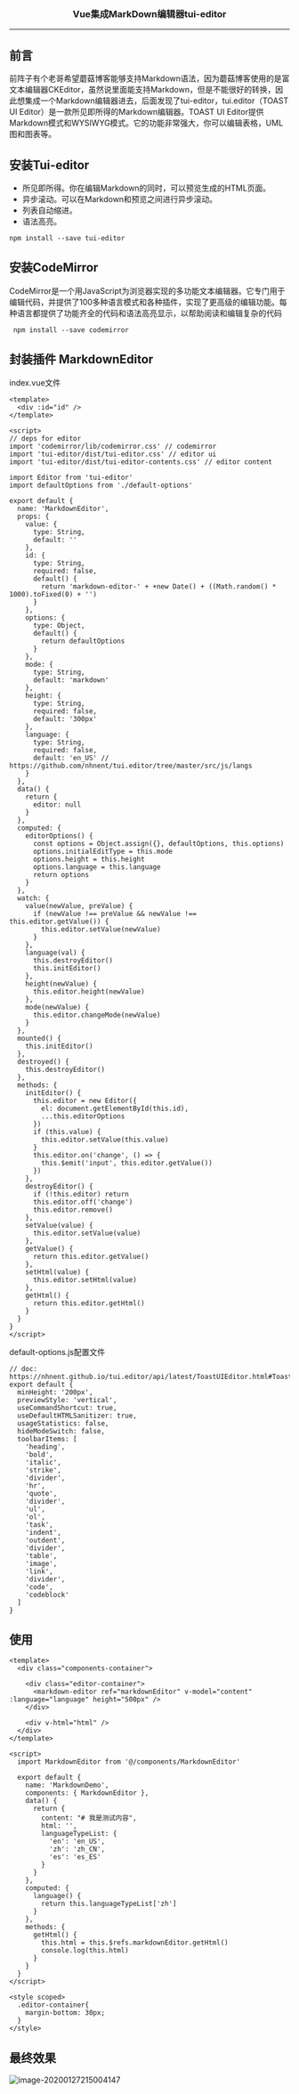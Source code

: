 ### <center>Vue集成MarkDown编辑器tui-editor
***
## 前言

前阵子有个老哥希望蘑菇博客能够支持Markdown语法，因为蘑菇博客使用的是富文本编辑器CKEditor，虽然说里面能支持Markdown，但是不能很好的转换，因此想集成一个Markdown编辑器进去，后面发现了tui-editor，tui.editor（TOAST UI Editor）是一款所见即所得的Markdown编辑器。TOAST UI Editor提供Markdown模式和WYSIWYG模式。它的功能非常强大，你可以编辑表格，UML图和图表等。

## 安装Tui-editor

- 所见即所得。你在编辑Markdown的同时，可以预览生成的HTML页面。
- 异步滚动。可以在Markdown和预览之间进行异步滚动。
- 列表自动缩进。
- 语法高亮。

```
npm install --save tui-editor
```

## 安装CodeMirror

CodeMirror是一个用JavaScript为浏览器实现的多功能文本编辑器。它专门用于编辑代码，并提供了100多种语言模式和各种插件，实现了更高级的编辑功能。每种语言都提供了功能齐全的代码和语法高亮显示，以帮助阅读和编辑复杂的代码

```
 npm install --save codemirror
```

## 封装插件 MarkdownEditor

index.vue文件

```
<template>
  <div :id="id" />
</template>

<script>
// deps for editor
import 'codemirror/lib/codemirror.css' // codemirror
import 'tui-editor/dist/tui-editor.css' // editor ui
import 'tui-editor/dist/tui-editor-contents.css' // editor content

import Editor from 'tui-editor'
import defaultOptions from './default-options'

export default {
  name: 'MarkdownEditor',
  props: {
    value: {
      type: String,
      default: ''
    },
    id: {
      type: String,
      required: false,
      default() {
        return 'markdown-editor-' + +new Date() + ((Math.random() * 1000).toFixed(0) + '')
      }
    },
    options: {
      type: Object,
      default() {
        return defaultOptions
      }
    },
    mode: {
      type: String,
      default: 'markdown'
    },
    height: {
      type: String,
      required: false,
      default: '300px'
    },
    language: {
      type: String,
      required: false,
      default: 'en_US' // https://github.com/nhnent/tui.editor/tree/master/src/js/langs
    }
  },
  data() {
    return {
      editor: null
    }
  },
  computed: {
    editorOptions() {
      const options = Object.assign({}, defaultOptions, this.options)
      options.initialEditType = this.mode
      options.height = this.height
      options.language = this.language
      return options
    }
  },
  watch: {
    value(newValue, preValue) {
      if (newValue !== preValue && newValue !== this.editor.getValue()) {
        this.editor.setValue(newValue)
      }
    },
    language(val) {
      this.destroyEditor()
      this.initEditor()
    },
    height(newValue) {
      this.editor.height(newValue)
    },
    mode(newValue) {
      this.editor.changeMode(newValue)
    }
  },
  mounted() {
    this.initEditor()
  },
  destroyed() {
    this.destroyEditor()
  },
  methods: {
    initEditor() {
      this.editor = new Editor({
        el: document.getElementById(this.id),
        ...this.editorOptions
      })
      if (this.value) {
        this.editor.setValue(this.value)
      }
      this.editor.on('change', () => {
        this.$emit('input', this.editor.getValue())
      })
    },
    destroyEditor() {
      if (!this.editor) return
      this.editor.off('change')
      this.editor.remove()
    },
    setValue(value) {
      this.editor.setValue(value)
    },
    getValue() {
      return this.editor.getValue()
    },
    setHtml(value) {
      this.editor.setHtml(value)
    },
    getHtml() {
      return this.editor.getHtml()
    }
  }
}
</script>
```

default-options.js配置文件

```
// doc: https://nhnent.github.io/tui.editor/api/latest/ToastUIEditor.html#ToastUIEditor
export default {
  minHeight: '200px',
  previewStyle: 'vertical',
  useCommandShortcut: true,
  useDefaultHTMLSanitizer: true,
  usageStatistics: false,
  hideModeSwitch: false,
  toolbarItems: [
    'heading',
    'bold',
    'italic',
    'strike',
    'divider',
    'hr',
    'quote',
    'divider',
    'ul',
    'ol',
    'task',
    'indent',
    'outdent',
    'divider',
    'table',
    'image',
    'link',
    'divider',
    'code',
    'codeblock'
  ]
}
```

## 使用

```
<template>
  <div class="components-container">

    <div class="editor-container">
      <markdown-editor ref="markdownEditor" v-model="content" :language="language" height="500px" />
    </div>

    <div v-html="html" />
  </div>
</template>

<script>
  import MarkdownEditor from '@/components/MarkdownEditor'

  export default {
    name: 'MarkdownDemo',
    components: { MarkdownEditor },
    data() {
      return {
        content: "# 我是测试内容",
        html: '',
        languageTypeList: {
          'en': 'en_US',
          'zh': 'zh_CN',
          'es': 'es_ES'
        }
      }
    },
    computed: {
      language() {
        return this.languageTypeList['zh']
      }
    },
    methods: {
      getHtml() {
        this.html = this.$refs.markdownEditor.getHtml()
        console.log(this.html)
      }
    }
  }
</script>

<style scoped>
  .editor-container{
    margin-bottom: 30px;
  }
</style>
```

## 最终效果

![image-20200127215004147](https://cdn.losey.top/blog/image-20200127215004147.png)